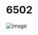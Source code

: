 # 6502
![image](https://github.com/ReinouddeLange/6502/assets/6297024/95ffcc2c-c888-4933-bfad-2a8214ad34e0)
